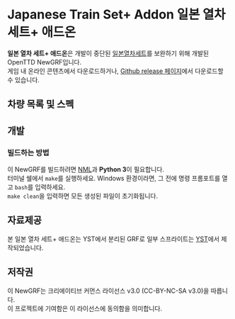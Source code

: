 # Japanese Train Set+ Addon 일본 열차 세트+ 애드온
**일본 열차 세트+ 애드온**은 개발이 중단된 [일본열차세트](https://www.tt-forums.net/viewtopic.php?t=74443)를 보완하기 위해 개발된 OpenTTD NewGRF입니다.  
게임 내 온라인 콘텐츠에서 다운로드하거나, [Github release 페이지](https://github.com/GBLINER/JapaneseTrainSet_Plus/releases)에서 다운로드할 수 있습니다.

## 차량 목록 및 스펙

## 개발
### 빌드하는 방법
이 NewGRF를 빌드하려면 [NML](https://github.com/OpenTTD/nml)과 **Python 3**이 필요합니다.  
터미널 쉘에서 ``make``를 실행하세요. Windows 환경이라면, 그 전에 명령 프롬포트를 열고 ``bash``를 입력하세요.  
``make clean``을 입력하면 모든 생성된 파일이 초기화됩니다.

## 자료제공
본 일본 열차 세트+ 애드온는 YST에서 분리된 GRF로 일부 스프라이트는 [YST](https://github.com/evepoi/YST)에서 제작되었습니다.

## 저작권
이 NewGRF는 크리에이티브 커먼스 라이선스 v3.0 (CC-BY-NC-SA v3.0)을 따릅니다. <br>
이 프로젝트에 기여함은 이 라이선스에 동의함을 의미합니다.

